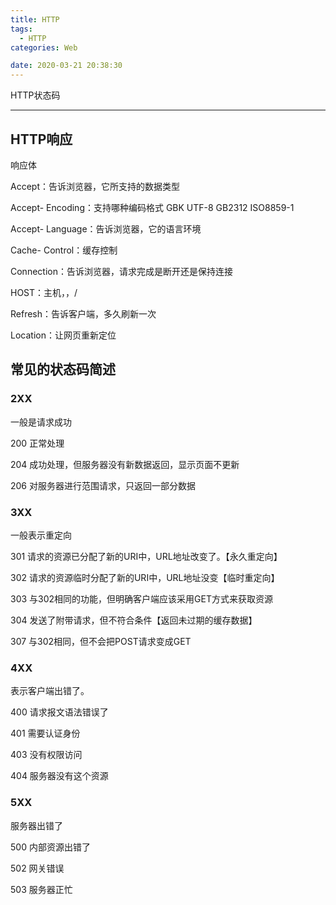 ```yaml
---
title: HTTP
tags:
  - HTTP
categories: Web

date: 2020-03-21 20:38:30
---
```



HTTP状态码



---

## HTTP响应

响应体

Accept：告诉浏览器，它所支持的数据类型

Accept- Encoding：支持哪种编码格式 GBK UTF-8 GB2312 ISO8859-1

Accept- Language：告诉浏览器，它的语言环境

Cache- Control：缓存控制

Connection：告诉浏览器，请求完成是断开还是保持连接

HOST：主机，，/ 

Refresh：告诉客户端，多久刷新一次

Location：让网页重新定位

## 常见的状态码简述

### 2XX

一般是请求成功

200 正常处理

204 成功处理，但服务器没有新数据返回，显示页面不更新

206 对服务器进行范围请求，只返回一部分数据

### 3XX

一般表示重定向

301 请求的资源已分配了新的URI中，URL地址改变了。【永久重定向】

302 请求的资源临时分配了新的URI中，URL地址没变【临时重定向】

303 与302相同的功能，但明确客户端应该采用GET方式来获取资源

304 发送了附带请求，但不符合条件【返回未过期的缓存数据】

307 与302相同，但不会把POST请求变成GET

### 4XX

表示客户端出错了。

400 请求报文语法错误了

401 需要认证身份

403 没有权限访问

404 服务器没有这个资源

### 5XX

服务器出错了

500 内部资源出错了

502  网关错误

503 服务器正忙



